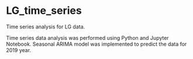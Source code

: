 # LG_time_series
Time series analysis for LG data.

Time series data analysis was performed using Python and Jupyter Notebook. Seasonal ARIMA model was implemented to predict the data for 2019 year. 
